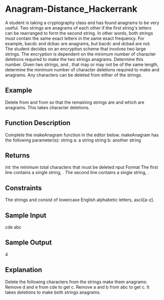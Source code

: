 # Anagram-Distance_Hackerrank

A student is taking a cryptography class and has found anagrams to be very useful. Two strings are anagrams of each other if the first string's letters can be rearranged to form the second string. In other words, both strings must contain the same exact letters in the same exact frequency. For example, bacdc and dcbac are anagrams, but bacdc and dcbad are not.
The student decides on an encryption scheme that involves two large strings. The encryption is dependent on the minimum number of character deletions required to make the two strings anagrams. Determine this number.
Given two strings,  and , that may or may not be of the same length, determine the minimum number of character deletions required to make  and  anagrams. Any characters can be deleted from either of the strings.

## Example

Delete  from  and  from  so that the remaining strings are  and  which are anagrams. This takes  character deletions.

## Function Description

Complete the makeAnagram function in the editor below.
makeAnagram has the following parameter(s):
 string a: a string
 string b: another string
## Returns
int: the minimum total characters that must be deleted
nput Format
The first line contains a single string, .
The second line contains a single string, .
## Constraints
The strings  and  consist of lowercase English alphabetic letters, ascii[a-z].
## Sample Input
cde
abc
## Sample Output
4
## Explanation
Delete the following characters from the strings make them anagrams:
Remove d and e from cde to get c.
Remove a and b from abc to get c.
It takes  deletions to make both strings anagrams.

